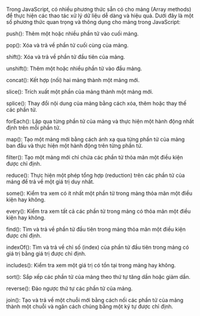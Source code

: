 
Trong JavaScript, có nhiều phương thức sẵn có cho mảng (Array methods) để thực hiện các thao tác xử lý dữ liệu dễ dàng và hiệu quả. Dưới đây là một số phương thức quan trọng và thông dụng cho mảng trong JavaScript:

push(): Thêm một hoặc nhiều phần tử vào cuối mảng.

pop(): Xóa và trả về phần tử cuối cùng của mảng.

shift(): Xóa và trả về phần tử đầu tiên của mảng.

unshift(): Thêm một hoặc nhiều phần tử vào đầu mảng.

concat(): Kết hợp (nối) hai mảng thành một mảng mới.

slice(): Trích xuất một phần của mảng thành một mảng mới.

splice(): Thay đổi nội dung của mảng bằng cách xóa, thêm hoặc thay thế các phần tử.

forEach(): Lặp qua từng phần tử của mảng và thực hiện một hành động nhất định trên mỗi phần tử.

map(): Tạo một mảng mới bằng cách ánh xạ qua từng phần tử của mảng ban đầu và thực hiện một hành động trên từng phần tử.

filter(): Tạo một mảng mới chỉ chứa các phần tử thỏa mãn một điều kiện được chỉ định.

reduce(): Thực hiện một phép tổng hợp (reduction) trên các phần tử của mảng để trả về một giá trị duy nhất.

some(): Kiểm tra xem có ít nhất một phần tử trong mảng thỏa mãn một điều kiện hay không.

every(): Kiểm tra xem tất cả các phần tử trong mảng có thỏa mãn một điều kiện hay không.

find(): Tìm và trả về phần tử đầu tiên trong mảng thỏa mãn một điều kiện được chỉ định.

indexOf(): Tìm và trả về chỉ số (index) của phần tử đầu tiên trong mảng có giá trị bằng giá trị được chỉ định.

includes(): Kiểm tra xem một giá trị có tồn tại trong mảng hay không.

sort(): Sắp xếp các phần tử của mảng theo thứ tự tăng dần hoặc giảm dần.

reverse(): Đảo ngược thứ tự các phần tử của mảng.

join(): Tạo và trả về một chuỗi mới bằng cách nối các phần tử của mảng thành một chuỗi và ngăn cách chúng bằng một ký tự được chỉ định.
